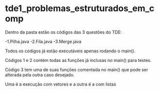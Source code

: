 # tde1_problemas_estruturados_em_comp

Dentro da pasta estão os códigos das 3 questões do TDE:

-1.Pilha.java
-2.Fila.java
-3.Merge.java

Todos os códigos já estão executáveis apenas rodando o main().

Códigos 1 e 2 contém todas as funções já inclusas no main() para testes.


Código 3 tem uma de suas funções comentada no main() que pode ser alterada pela outra caso desejado.

Uma é a execução com vetores e a outra é a com listas
